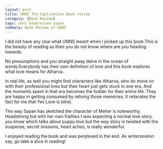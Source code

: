 ```yaml
---
layout: post
title: UNNS The Captivation Book review
category: [Book Review]
tags: unns bookreview sapan
summary: Book Review of UNNS
---
```


I did not have any clue what UNNS meant when I picked up this book.This is the beauty of reading as then you do not know where are you heading towards.

No presumptions and you straight away delve in the ocean of words.Everybody has their own definition of love and this book explores what love means for Atharva.

In real life, as well you might find characters like Atharva, who do move on with their professional lives but their heart just gets stuck in one era. And the moments spent in that era becomes the fodder for their entire life. They are happy in getting consumed by reliving those memories. It reiterates the fact for me that Yes Love is blind.

The way Sapan has sketched the character of Meher is noteworthy. Headstrong but with her own frailties.I was expecting a normal love story, you know which talks about puppy love but the way story is twisted with the suspense, secret missions, heart aches, is really wonderful.

I enjoyed reading the book and was perplexed in the end. As writersmelon say, go take a slice in reading!
 


